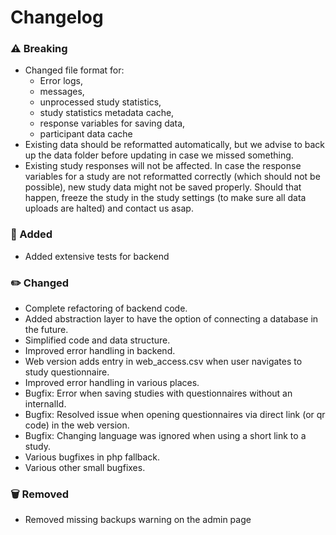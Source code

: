 # Changelog
### ⚠️ Breaking
- Changed file format for: 
  - Error logs,
  - messages, 
  - unprocessed study statistics,
  - study statistics metadata cache, 
  - response variables for saving data, 
  - participant data cache
- Existing data should be reformatted automatically, but we advise to back up the data folder before updating in case we missed something.
- Existing study responses will not be affected. In case the response variables for a study are not reformatted correctly (which should not be possible), new study data might not be saved properly. Should that happen, freeze the study in the study settings (to make sure all data uploads are halted) and contact us asap.

### 🚀 Added

- Added extensive tests for backend

### ✏️ Changed
- Complete refactoring of backend code.
- Added abstraction layer to have the option of connecting a database in the future.
- Simplified code and data structure.
- Improved error handling in backend.
- Web version adds entry in web_access.csv when user navigates to study questionnaire.  
- Improved error handling in various places.
- Bugfix: Error when saving studies with questionnaires without an internalId.
- Bugfix: Resolved issue when opening questionnaires via direct link (or qr code) in the web version.
- Bugfix: Changing language was ignored when using a short link to a study.
- Various bugfixes in php fallback.
- Various other small bugfixes.

### 🗑️ Removed
- Removed missing backups warning on the admin page